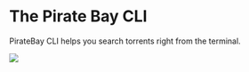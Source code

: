 # The Pirate Bay CLI

PirateBay CLI helps you search torrents right from the terminal.

<img src="https://raw.githubusercontent.com/tsirysndr/piratebay/master/preview.png" />
